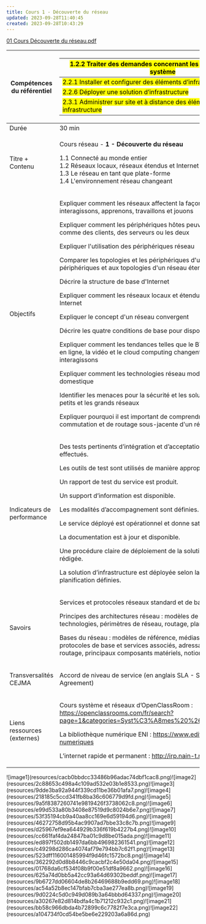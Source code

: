 ```yaml
---
title: Cours 1 - Découverte du réseau
updated: 2023-09-28T11:40:45
created: 2023-09-28T10:43:29
---
```


[01 Cours Découverte du réseau.pdf](resources/58acc93872ff40878d6e419d7b9154ed.pdf)
<table>
<colgroup>
<col style="width: 13%" />
<col style="width: 86%" />
</colgroup>
<thead>
<tr class="header">
<th><strong>Compétences du référentiel</strong></th>
<th><table>
<colgroup>
<col style="width: 100%" />
</colgroup>
<thead>
<tr class="header">
<th><mark>1.2.2 Traiter des demandes concernant les services réseau et système</mark></th>
</tr>
</thead>
<tbody>
<tr class="odd">
<td><mark>2.2.1 Installer et configurer des éléments d’infrastructure</mark></td>
</tr>
<tr class="even">
<td><mark>2.2.6 Déployer une solution d’infrastructure</mark></td>
</tr>
<tr class="odd">
<td><mark>2.3.1 Administrer sur site et à distance des éléments d’une infrastructure</mark></td>
</tr>
</tbody>
</table></th>
</tr>
</thead>
<tbody>
<tr class="odd">
<td>Durée</td>
<td>30 min</td>
</tr>
<tr class="even">
<td>Titre + Contenu</td>
<td><p>Cours réseau - <strong>1 - Découverte du réseau</strong></p>
<p>1.1 Connecté au monde entier<br />
1.2 Réseaux locaux, réseaux étendus et Internet<br />
1.3 Le réseau en tant que plate-forme<br />
1.4 L'environnement réseau changeant</p>
<p></p></td>
</tr>
<tr class="odd">
<td>Objectifs</td>
<td><p>Expliquer comment les réseaux affectent la façon dont nous interagissons, apprenons, travaillons et jouons</p>
<p>Expliquer comment les périphériques hôtes peuvent être utilisés comme des clients, des serveurs ou les deux</p>
<p>Expliquer l'utilisation des périphériques réseau</p>
<p>Comparer les topologies et les périphériques d'un réseau local aux périphériques et aux topologies d'un réseau étendu</p>
<p>Décrire la structure de base d'Internet</p>
<p>Expliquer comment les réseaux locaux et étendus se connectent à Internet</p>
<p>Expliquer le concept d'un réseau convergent</p>
<p>Décrire les quatre conditions de base pour disposer d'un réseau fiable</p>
<p>Expliquer comment les tendances telles que le BYOD, la collaboration en ligne, la vidéo et le cloud computing changent la façon dont nous interagissons</p>
<p>Expliquer comment les technologies réseau modifient l'environnement domestique</p>
<p>Identifier les menaces pour la sécurité et les solutions de base pour les petits et les grands réseaux</p>
<p>Expliquer pourquoi il est important de comprendre l'infrastructure de commutation et de routage sous-jacente d'un réseau<br />
</p></td>
</tr>
<tr class="even">
<td>Indicateurs de performance</td>
<td><p>Des tests pertinents d’intégration et d’acceptation sont rédigés et effectués.</p>
<p>Les outils de test sont utilisés de manière appropriée.</p>
<p>Un rapport de test du service est produit.</p>
<p>Un support d’information est disponible.</p>
<p>Les modalités d’accompagnement sont définies.</p>
<p>Le service déployé est opérationnel et donne satisfaction à l’utilisateur.</p>
<p>La documentation est à jour et disponible.</p>
<p>Une procédure claire de déploiement de la solution d'infrastructure est rédigée.</p>
<p>La solution d’infrastructure est déployée selon la procédure et la planification définies.</p>
<p></p></td>
</tr>
<tr class="odd">
<td>Savoirs</td>
<td><p>Services et protocoles réseaux standard et de base</p>
<p>Principes des architectures réseau : modèles de référence, normes et technologies, périmètres de réseau, routage, plans d’adressage</p>
<p>Bases du réseau : modèles de référence, médias d’interconnexion, protocoles de base et services associés, adressage, nommage, routage, principaux composants matériels, notion de périmètres réseau</p>
<p></p></td>
</tr>
<tr class="even">
<td>Transversalités CEJMA</td>
<td><p>Accord de niveau de service (en anglais SLA - Service Level Agreement)</p>
<p></p></td>
</tr>
<tr class="odd">
<td>Liens ressources (externes)</td>
<td><p>Cours système et réseaux d’OpenClassRoom : <a href="https://openclassrooms.com/fr/search?page=1&amp;categories=Syst%C3%A8mes%20%26%20R%C3%A9seaux">https://openclassrooms.com/fr/search?page=1&amp;categories=Syst%C3%A8mes%20%26%20R%C3%A9seaux</a></p>
<p>La bibliothèque numérique ENI : <a href="https://www.editions-eni.fr/livres-numeriques">https://www.editions-eni.fr/livres-numeriques</a></p>
<p>L’internet rapide et permanent : <a href="http://irp.nain-t.net/doku.php">http://irp.nain-t.net/doku.php</a></p></td>
</tr>
</tbody>
</table>
![image1](resources/cacb0bbdcc33486b96adac74dbf1cac8.png)![image2](resources/2c88653c498a4c109ad532e03b1e8533.png)![image3](resources/9dde3ba92a944f339cd11be36b01afa7.png)![image4](resources/218185c5ccd341fb8ba36c606779d9fd.png)![image5](resources/9a5f8387260741e9819426f3738062c8.png)![image6](resources/e99d533a80b3408e87519d9c8024b6e7.png)![image7](resources/53f35194cb9a40aa8cc169e6d59194d6.png)![image8](resources/46272758d95b4ac9907ad7bbe33c8c7b.png)![image9](resources/d25967ef9ea644929b336f619b4227b4.png)![image10](resources/cc661faf4da24847ba01c9d8be015ada.png)![image11](resources/ed897f502db1497da6bb496982361541.png)![image12](resources/c49298d286ca4074af79e794bb7c62f1.png)![image13](resources/523dff116001485994f9d46fc1572bc8.png)![image14](resources/362292d0d8b8446c9cacbf2c4e50da04.png)![image15](resources/01768da6cf534f08b9f00e51df8a9662.png)![image16](resources/625a74d0bb5a42cc93a64d69302beddf.png)![image17](resources/9b6727dd06604de8b26469688b9edd69.png)![image18](resources/ac54a52b8ec147bfab7cba3ae277ea8b.png)![image19](resources/9d0224c5d0c949d089b3a64bbbd64337.png)![image20](resources/a30267e82d814bdfa4c1b71212c932c1.png)![image21](resources/bb58c966dbda4b72899c6c7782f7e3ca.png)![image22](resources/a104734f0cd54be5be6e229203a6a86d.png)
